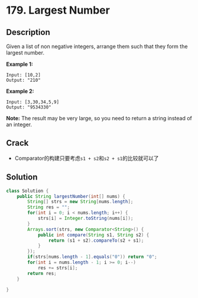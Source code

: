 # 179. Largest Number

## Description

Given a list of non negative integers, arrange them such that they form the largest number.

**Example 1:**

```
Input: [10,2]
Output: "210"
```

**Example 2:**

```
Input: [3,30,34,5,9]
Output: "9534330"
```

**Note:** The result may be very large, so you need to return a string instead of an integer.

## Crack

* Comparator的构建只要考虑`s1 + s2`和`s2 + s1`的比较就可以了

## Solution

```java
class Solution {
    public String largestNumber(int[] nums) {
        String[] strs = new String[nums.length];
        String res = "";
        for(int i = 0; i < nums.length; i++) {
            strs[i] = Integer.toString(nums[i]);
        }
        Arrays.sort(strs, new Comparator<String>() {
            public int compare(String s1, String s2) {
                return (s1 + s2).compareTo(s2 + s1);
            }
        });
        if(strs[nums.length - 1].equals("0")) return "0";
        for(int i = nums.length - 1; i >= 0; i--) 
            res += strs[i];
        return res;
    }
    
}
```

